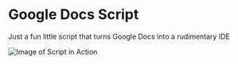 # Google Docs Script

Just a fun little script that turns Google Docs into a rudimentary IDE

![Image of Script in Action](https://drive.google.com/file/d/1A51uGlfyzzsDOwG74iPrjBOEGPwMmg9r/view?usp=sharing)
